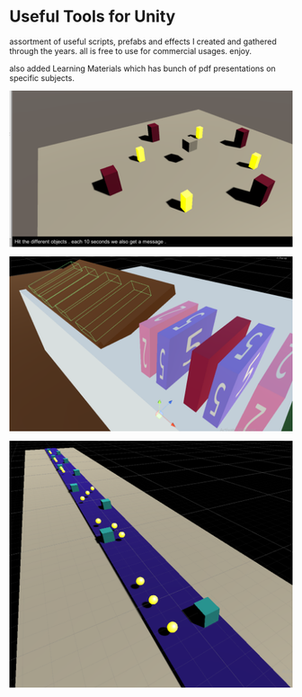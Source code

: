 # Useful Tools for Unity

assortment of useful scripts, prefabs and effects I created and gathered through the years.
all is free to use for commercial usages.
enjoy.


also added Learning Materials which has bunch of pdf presentations on specific subjects.


![alt text](https://raw.githubusercontent.com/shacharoz/Unity_Useful_Tools/master/Tools/Design/EventTriggering.png)


![alt text](https://raw.githubusercontent.com/shacharoz/Unity_Useful_Tools/master/Tools/Design/escape_room_riddles.png)


![alt text](https://raw.githubusercontent.com/shacharoz/Unity_Useful_Tools/master/Tools/Design/advanced_level_design_mechanism.png)
